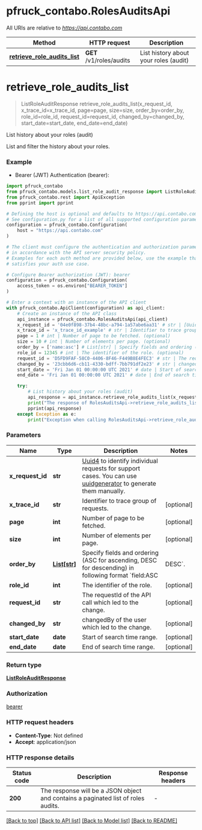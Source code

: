 # pfruck_contabo.RolesAuditsApi

All URIs are relative to *https://api.contabo.com*

Method | HTTP request | Description
------------- | ------------- | -------------
[**retrieve_role_audits_list**](RolesAuditsApi.md#retrieve_role_audits_list) | **GET** /v1/roles/audits | List history about your roles (audit)


# **retrieve_role_audits_list**
> ListRoleAuditResponse retrieve_role_audits_list(x_request_id, x_trace_id=x_trace_id, page=page, size=size, order_by=order_by, role_id=role_id, request_id=request_id, changed_by=changed_by, start_date=start_date, end_date=end_date)

List history about your roles (audit)

List and filter the history about your roles.

### Example

* Bearer (JWT) Authentication (bearer):

```python
import pfruck_contabo
from pfruck_contabo.models.list_role_audit_response import ListRoleAuditResponse
from pfruck_contabo.rest import ApiException
from pprint import pprint

# Defining the host is optional and defaults to https://api.contabo.com
# See configuration.py for a list of all supported configuration parameters.
configuration = pfruck_contabo.Configuration(
    host = "https://api.contabo.com"
)

# The client must configure the authentication and authorization parameters
# in accordance with the API server security policy.
# Examples for each auth method are provided below, use the example that
# satisfies your auth use case.

# Configure Bearer authorization (JWT): bearer
configuration = pfruck_contabo.Configuration(
    access_token = os.environ["BEARER_TOKEN"]
)

# Enter a context with an instance of the API client
with pfruck_contabo.ApiClient(configuration) as api_client:
    # Create an instance of the API class
    api_instance = pfruck_contabo.RolesAuditsApi(api_client)
    x_request_id = '04e0f898-37b4-48bc-a794-1a57abe6aa31' # str | [Uuid4](https://en.wikipedia.org/wiki/Universally_unique_identifier#Version_4_(random)) to identify individual requests for support cases. You can use [uuidgenerator](https://www.uuidgenerator.net/version4) to generate them manually.
    x_trace_id = 'x_trace_id_example' # str | Identifier to trace group of requests. (optional)
    page = 1 # int | Number of page to be fetched. (optional)
    size = 10 # int | Number of elements per page. (optional)
    order_by = ['name:asc'] # List[str] | Specify fields and ordering (ASC for ascending, DESC for descending) in following format `field:ASC|DESC`. (optional)
    role_id = 12345 # int | The identifier of the role. (optional)
    request_id = 'D5FD9FAF-58C0-4406-8F46-F449B8E4FEC3' # str | The requestId of the API call which led to the change. (optional)
    changed_by = '23cbb6d6-cb11-4330-bdff-7bb791df2e23' # str | changedBy of the user which led to the change. (optional)
    start_date = 'Fri Jan 01 00:00:00 UTC 2021' # date | Start of search time range. (optional)
    end_date = 'Fri Jan 01 00:00:00 UTC 2021' # date | End of search time range. (optional)

    try:
        # List history about your roles (audit)
        api_response = api_instance.retrieve_role_audits_list(x_request_id, x_trace_id=x_trace_id, page=page, size=size, order_by=order_by, role_id=role_id, request_id=request_id, changed_by=changed_by, start_date=start_date, end_date=end_date)
        print("The response of RolesAuditsApi->retrieve_role_audits_list:\n")
        pprint(api_response)
    except Exception as e:
        print("Exception when calling RolesAuditsApi->retrieve_role_audits_list: %s\n" % e)
```



### Parameters


Name | Type | Description  | Notes
------------- | ------------- | ------------- | -------------
 **x_request_id** | **str**| [Uuid4](https://en.wikipedia.org/wiki/Universally_unique_identifier#Version_4_(random)) to identify individual requests for support cases. You can use [uuidgenerator](https://www.uuidgenerator.net/version4) to generate them manually. | 
 **x_trace_id** | **str**| Identifier to trace group of requests. | [optional] 
 **page** | **int**| Number of page to be fetched. | [optional] 
 **size** | **int**| Number of elements per page. | [optional] 
 **order_by** | [**List[str]**](str.md)| Specify fields and ordering (ASC for ascending, DESC for descending) in following format &#x60;field:ASC|DESC&#x60;. | [optional] 
 **role_id** | **int**| The identifier of the role. | [optional] 
 **request_id** | **str**| The requestId of the API call which led to the change. | [optional] 
 **changed_by** | **str**| changedBy of the user which led to the change. | [optional] 
 **start_date** | **date**| Start of search time range. | [optional] 
 **end_date** | **date**| End of search time range. | [optional] 

### Return type

[**ListRoleAuditResponse**](ListRoleAuditResponse.md)

### Authorization

[bearer](../README.md#bearer)

### HTTP request headers

 - **Content-Type**: Not defined
 - **Accept**: application/json

### HTTP response details

| Status code | Description | Response headers |
|-------------|-------------|------------------|
**200** | The response will be a JSON object and contains a paginated list of roles audits. |  -  |

[[Back to top]](#) [[Back to API list]](../README.md#documentation-for-api-endpoints) [[Back to Model list]](../README.md#documentation-for-models) [[Back to README]](../README.md)


